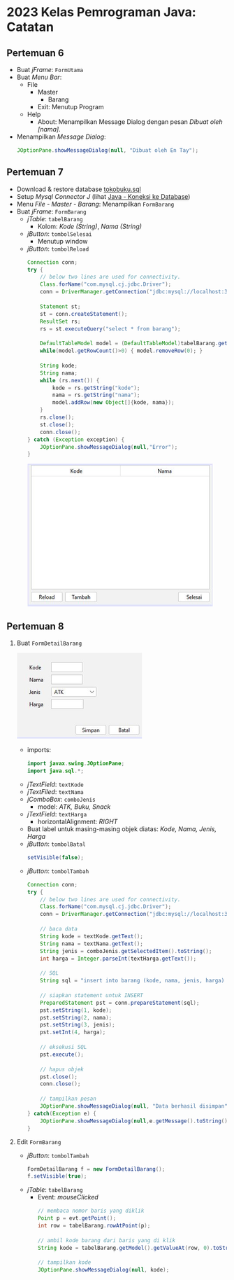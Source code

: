 # 2023 Kelas Pemrograman Java: Catatan
## Pertemuan 6
* Buat _jFrame_: `FormUtama`
* Buat _Menu Bar_:
  * File
    * Master
      * Barang
    * Exit: Menutup Program
  * Help
    * About: Menampilkan Message Dialog dengan pesan _Dibuat oleh [nama]_.
* Menampilkan _Message Dialog_:
  ```java
  JOptionPane.showMessageDialog(null, "Dibuat oleh En Tay");
  ```

## Pertemuan 7
* Download & restore database [tokobuku.sql](https://github.com/pujangga123/ruang-belajar-java/raw/main/src/tokobuku.sql)
* Setup _Mysql Connector J_ (lihat [Java - Koneksi ke Database](https://pujangga123.github.io/ruang-belajar-java/22-koneksi-database.html))
* Menu _File - Master - Barang_: Menampilkan `FormBarang`
* Buat _jFrame_: `FormBarang`
  * _jTable_: `tabelBarang`
    * Kolom: _Kode (String)_, _Nama (String)_
  * _jButton_: `tombolSelesai`
    * Menutup window
  * _jButton_: `tombolReload`
    ```java
    Connection conn;
    try {
        // below two lines are used for connectivity.
        Class.forName("com.mysql.cj.jdbc.Driver");
        conn = DriverManager.getConnection("jdbc:mysql://localhost:3306/tokobuku","root","");

        Statement st;
        st = conn.createStatement();
        ResultSet rs;
        rs = st.executeQuery("select * from barang");
        
        DefaultTableModel model = (DefaultTableModel)tabelBarang.getModel();
        while(model.getRowCount()>0) { model.removeRow(0); }
        
        String kode;
        String nama;
        while (rs.next()) {
            kode = rs.getString("kode");
            nama = rs.getString("nama");
            model.addRow(new Object[]{kode, nama});
        }
        rs.close();
        st.close();
        conn.close();
    } catch (Exception exception) {
        JOptionPane.showMessageDialog(null,"Error");
    }
    ```
    ![](images/7-formbarang-1.jpg)

## Pertemuan 8
1. Buat `FormDetailBarang`
   
   ![](images/8-formdetailbarang-1.jpg)
   * imports:
     ```java
     import javax.swing.JOptionPane;
     import java.sql.*;
     ```
   * _jTextField_: `textKode`
   * _jTextFiled_: `textNama`
   * _jComboBox_: `comboJenis`
     * model: _ATK, Buku, Snack_
   * _jTextField_: `textHarga`
     * horizontalAlignment: _RIGHT_
   * Buat label untuk masing-masing objek diatas: _Kode, Nama, Jenis, Harga_
   * _jButton_: `tombolBatal`
     ```java
     setVisible(false);
     ```  
   * _jButton_: `tombolTambah`
     ```java
     Connection conn;
     try {
         // below two lines are used for connectivity.
         Class.forName("com.mysql.cj.jdbc.Driver");
         conn = DriverManager.getConnection("jdbc:mysql://localhost:3306/tokobuku","root", "");
         
         // baca data
         String kode = textKode.getText();
         String nama = textNama.getText();
         String jenis = comboJenis.getSelectedItem().toString();
         int harga = Integer.parseInt(textHarga.getText());
         
         // SQL
         String sql = "insert into barang (kode, nama, jenis, harga) values (?,?,?,?)";
         
         // siapkan statement untuk INSERT
         PreparedStatement pst = conn.prepareStatement(sql);
         pst.setString(1, kode);
         pst.setString(2, nama);
         pst.setString(3, jenis);
         pst.setInt(4, harga);
         
         // eksekusi SQL
         pst.execute(); 
         
         // hapus objek 
         pst.close();
         conn.close();
         
         // tampilkan pesan
         JOptionPane.showMessageDialog(null, "Data berhasil disimpan");
     } catch(Exception e) {
         JOptionPane.showMessageDialog(null,e.getMessage().toString());
     } 
     ```
2. Edit `FormBarang`
   * _jButton_: `tombolTambah`
     ```java
     FormDetailBarang f = new FormDetailBarang();
     f.setVisible(true);
     ```
   * _jTable_: `tabelBarang`
     * Event: _mouseClicked_
       ```java
       // membaca nomor baris yang diklik
       Point p = evt.getPoint();
       int row = tabelBarang.rowAtPoint(p);
        
       // ambil kode barang dari baris yang di klik
       String kode = tabelBarang.getModel().getValueAt(row, 0).toString();
        
       // tampilkan kode
       JOptionPane.showMessageDialog(null, kode);
       ```